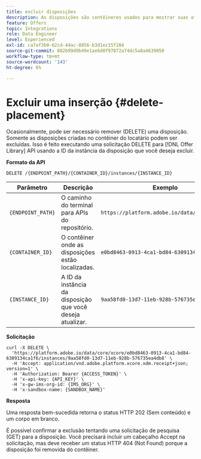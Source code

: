 ```yaml
---
title: excluir disposições
description: As disposições são contêineres usados para mostrar suas ofertas.
feature: Offers
topic: Integrations
role: Data Engineer
level: Experienced
exl-id: ca7af3b0-62cd-44ac-8856-b3d1ec15f284
source-git-commit: 882b99d9b49e1ae6d0f97872a74dc5a8a4639050
workflow-type: tm+mt
source-wordcount: '143'
ht-degree: 6%

---
```


# Excluir uma inserção {#delete-placement}

Ocasionalmente, pode ser necessário remover (DELETE) uma disposição. Somente as disposições criadas no contêiner do locatário podem ser excluídas. Isso é feito executando uma solicitação DELETE para [!DNL Offer Library] API usando a ID da instância da disposição que você deseja excluir.

**Formato da API**

```http
DELETE /{ENDPOINT_PATH}/{CONTAINER_ID}/instances/{INSTANCE_ID}
```

| Parâmetro | Descrição | Exemplo |
| --------- | ----------- | ------- |
| `{ENDPOINT_PATH}` | O caminho do terminal para APIs do repositório. | `https://platform.adobe.io/data/core/xcore/` |
| `{CONTAINER_ID}` | O contêiner onde as disposições estão localizadas. | `e0bd8463-0913-4ca1-bd84-6309134ca1f6` |
| `{INSTANCE_ID}` | A ID da instância da disposição que você deseja atualizar. | `9aa58fd0-13d7-11eb-928b-576735ea4db8` |

**Solicitação**

```shell
curl -X DELETE \
  'https://platform.adobe.io/data/core/xcore/e0bd8463-0913-4ca1-bd84-6309134ca1f6/instances/9aa58fd0-13d7-11eb-928b-576735ea4db8' \
  -H 'Accept: application/vnd.adobe.platform.xcore.xdm.receipt+json; version=1' \
  -H 'Authorization: Bearer {ACCESS_TOKEN}' \
  -H 'x-api-key: {API_KEY}' \
  -H 'x-gw-ims-org-id: {IMS_ORG}' \
  -H 'x-sandbox-name: {SANDBOX_NAME}'
```

**Resposta**

Uma resposta bem-sucedida retorna o status HTTP 202 (Sem conteúdo) e um corpo em branco.

É possível confirmar a exclusão tentando uma solicitação de pesquisa (GET) para a disposição. Você precisará incluir um cabeçalho Accept na solicitação, mas deve receber um status HTTP 404 (Not Found) porque a disposição foi removida do contêiner.
